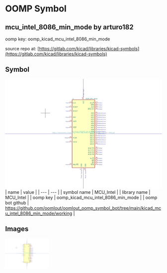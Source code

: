 # OOMP Symbol  
## mcu_intel_8086_min_mode  by arturo182  
  
oomp key: oomp_kicad_mcu_intel_8086_min_mode  
  
source repo at: [https://gitlab.com/kicad/libraries/kicad-symbols](https://gitlab.com/kicad/libraries/kicad-symbols)  
## Symbol  
  
[![working.png](working_600.png)](working.png)  
| name | value | 
| --- | --- | 
| symbol name | MCU_Intel | 
| library name | MCU_Intel | 
| oomp key | oomp_kicad_mcu_intel_8086_min_mode | 
| oomp bot github | https://github.com/oomlout/oomlout_oomp_symbol_bot/tree/main/kicad_mcu_intel_8086_min_mode/working | 
## Images  
  
[![working.png](working_140.png)](working.png)  
